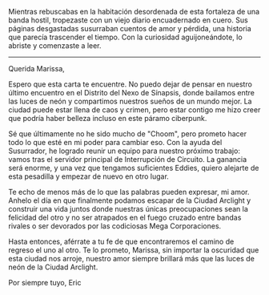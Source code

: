 Mientras rebuscabas en la habitación desordenada de esta fortaleza de una banda hostil, tropezaste con un viejo diario encuadernado en cuero. Sus páginas desgastadas susurraban cuentos de amor y pérdida, una historia que parecía trascender el tiempo. Con la curiosidad aguijoneándote, lo abriste y comenzaste a leer.

---

Querida Marissa,

Espero que esta carta te encuentre. No puedo dejar de pensar en nuestro último encuentro en el Distrito del Nexo de Sínapsis, donde bailamos entre las luces de neón y compartimos nuestros sueños de un mundo mejor. La ciudad puede estar llena de caos y crimen, pero estar contigo me hizo creer que podría haber belleza incluso en este páramo ciberpunk.

Sé que últimamente no he sido mucho de "Choom", pero prometo hacer todo lo que esté en mi poder para cambiar eso. Con la ayuda del Susurrador, he logrado reunir un equipo para nuestro próximo trabajo: vamos tras el servidor principal de Interrupción de Circuito. La ganancia será enorme, y una vez que tengamos suficientes Eddies, quiero alejarte de esta pesadilla y empezar de nuevo en otro lugar.

Te echo de menos más de lo que las palabras pueden expresar, mi amor. Anhelo el día en que finalmente podamos escapar de la Ciudad Arclight y construir una vida juntos donde nuestras únicas preocupaciones sean la felicidad del otro y no ser atrapados en el fuego cruzado entre bandas rivales o ser devorados por las codiciosas Mega Corporaciones.

Hasta entonces, aférrate a tu fe de que encontraremos el camino de regreso el uno al otro. Te lo prometo, Marissa, sin importar la oscuridad que esta ciudad nos arroje, nuestro amor siempre brillará más que las luces de neón de la Ciudad Arclight.

Por siempre tuyo,
Eric
